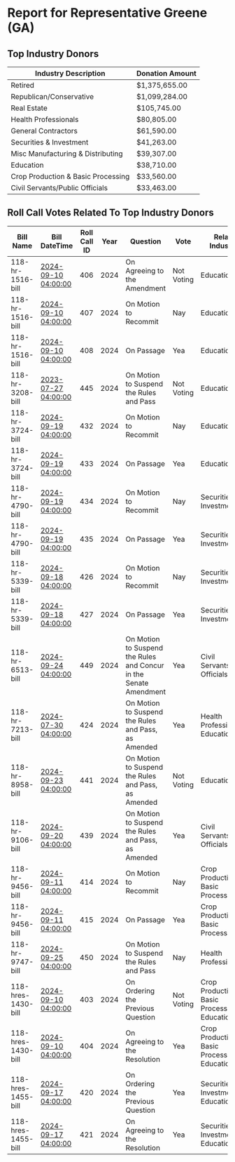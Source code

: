 # Report for Representative Greene (GA)

## Top Industry Donors
| Industry Description | Donation Amount |
|----------------------|-----------------|
| Retired | $1,375,655.00 |
| Republican/Conservative | $1,099,284.00 |
| Real Estate | $105,745.00 |
| Health Professionals | $80,805.00 |
| General Contractors | $61,590.00 |
| Securities & Investment | $41,263.00 |
| Misc Manufacturing & Distributing | $39,307.00 |
| Education | $38,710.00 |
| Crop Production & Basic Processing | $33,560.00 |
| Civil Servants/Public Officials | $33,463.00 |

## Roll Call Votes Related To Top Industry Donors
| Bill Name | Bill DateTime | Roll Call ID | Year | Question | Vote | Related Industries |
|-----------|---------------|--------------|------|----------|------|--------------------|
| 118-hr-1516-bill | [2024-09-10 04:00:00](../bills/118-hr-1516/2024-09-10T04:00:00Z-118-hr-1516-bill-summary.md) | 406 | 2024 | On Agreeing to the Amendment | Not Voting | Education |
| 118-hr-1516-bill | [2024-09-10 04:00:00](../bills/118-hr-1516/2024-09-10T04:00:00Z-118-hr-1516-bill-summary.md) | 407 | 2024 | On Motion to Recommit | Nay | Education |
| 118-hr-1516-bill | [2024-09-10 04:00:00](../bills/118-hr-1516/2024-09-10T04:00:00Z-118-hr-1516-bill-summary.md) | 408 | 2024 | On Passage | Yea | Education |
| 118-hr-3208-bill | [2023-07-27 04:00:00](../bills/118-hr-3208/2023-07-27T04:00:00Z-118-hr-3208-bill-summary.md) | 445 | 2024 | On Motion to Suspend the Rules and Pass | Not Voting | Education |
| 118-hr-3724-bill | [2024-09-19 04:00:00](../bills/118-hr-3724/2024-09-19T04:00:00Z-118-hr-3724-bill-summary.md) | 432 | 2024 | On Motion to Recommit | Nay | Education |
| 118-hr-3724-bill | [2024-09-19 04:00:00](../bills/118-hr-3724/2024-09-19T04:00:00Z-118-hr-3724-bill-summary.md) | 433 | 2024 | On Passage | Yea | Education |
| 118-hr-4790-bill | [2024-09-19 04:00:00](../bills/118-hr-4790/2024-09-19T04:00:00Z-118-hr-4790-bill-summary.md) | 434 | 2024 | On Motion to Recommit | Nay | Securities & Investment |
| 118-hr-4790-bill | [2024-09-19 04:00:00](../bills/118-hr-4790/2024-09-19T04:00:00Z-118-hr-4790-bill-summary.md) | 435 | 2024 | On Passage | Yea | Securities & Investment |
| 118-hr-5339-bill | [2024-09-18 04:00:00](../bills/118-hr-5339/2024-09-18T04:00:00Z-118-hr-5339-bill-summary.md) | 426 | 2024 | On Motion to Recommit | Nay | Securities & Investment |
| 118-hr-5339-bill | [2024-09-18 04:00:00](../bills/118-hr-5339/2024-09-18T04:00:00Z-118-hr-5339-bill-summary.md) | 427 | 2024 | On Passage | Yea | Securities & Investment |
| 118-hr-6513-bill | [2024-09-24 04:00:00](../bills/118-hr-6513/2024-09-24T04:00:00Z-118-hr-6513-bill-summary.md) | 449 | 2024 | On Motion to Suspend the Rules and Concur in the Senate Amendment | Yea | Civil Servants/Public Officials |
| 118-hr-7213-bill | [2024-07-30 04:00:00](../bills/118-hr-7213/2024-07-30T04:00:00Z-118-hr-7213-bill-summary.md) | 424 | 2024 | On Motion to Suspend the Rules and Pass, as Amended | Yea | Health Professionals, Education |
| 118-hr-8958-bill | [2024-09-23 04:00:00](../bills/118-hr-8958/2024-09-23T04:00:00Z-118-hr-8958-bill-summary.md) | 441 | 2024 | On Motion to Suspend the Rules and Pass, as Amended | Not Voting | Education |
| 118-hr-9106-bill | [2024-09-20 04:00:00](../bills/118-hr-9106/2024-09-20T04:00:00Z-118-hr-9106-bill-summary.md) | 439 | 2024 | On Motion to Suspend the Rules and Pass, as Amended | Yea | Civil Servants/Public Officials |
| 118-hr-9456-bill | [2024-09-11 04:00:00](../bills/118-hr-9456/2024-09-11T04:00:00Z-118-hr-9456-bill-summary.md) | 414 | 2024 | On Motion to Recommit | Nay | Crop Production & Basic Processing |
| 118-hr-9456-bill | [2024-09-11 04:00:00](../bills/118-hr-9456/2024-09-11T04:00:00Z-118-hr-9456-bill-summary.md) | 415 | 2024 | On Passage | Yea | Crop Production & Basic Processing |
| 118-hr-9747-bill | [2024-09-25 04:00:00](../bills/118-hr-9747/2024-09-25T04:00:00Z-118-hr-9747-bill-summary.md) | 450 | 2024 | On Motion to Suspend the Rules and Pass | Nay | Health Professionals |
| 118-hres-1430-bill | [2024-09-10 04:00:00](../bills/118-hres-1430/2024-09-10T04:00:00Z-118-hres-1430-bill-summary.md) | 403 | 2024 | On Ordering the Previous Question | Not Voting | Crop Production & Basic Processing, Education |
| 118-hres-1430-bill | [2024-09-10 04:00:00](../bills/118-hres-1430/2024-09-10T04:00:00Z-118-hres-1430-bill-summary.md) | 404 | 2024 | On Agreeing to the Resolution | Yea | Crop Production & Basic Processing, Education |
| 118-hres-1455-bill | [2024-09-17 04:00:00](../bills/118-hres-1455/2024-09-17T04:00:00Z-118-hres-1455-bill-summary.md) | 420 | 2024 | On Ordering the Previous Question | Yea | Securities & Investment, Education |
| 118-hres-1455-bill | [2024-09-17 04:00:00](../bills/118-hres-1455/2024-09-17T04:00:00Z-118-hres-1455-bill-summary.md) | 421 | 2024 | On Agreeing to the Resolution | Yea | Securities & Investment, Education |
